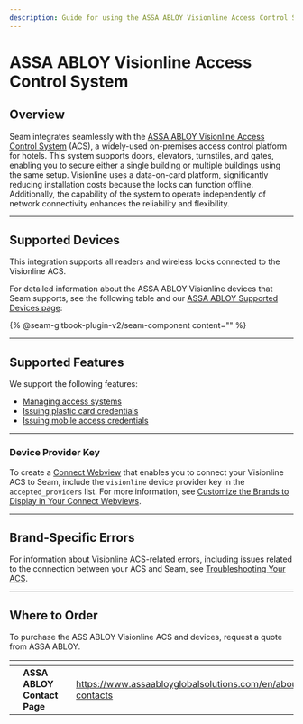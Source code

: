 ```yaml
---
description: Guide for using the ASSA ABLOY Visionline Access Control System with Seam
---
```


# ASSA ABLOY Visionline Access Control System

## Overview

Seam integrates seamlessly with the [ASSA ABLOY Visionline Access Control System](https://www.assaabloyglobalsolutions.com/en/hospitality-solutions/access-management-systems-for-hotels#gw-group-text-and-media-14987d7731) (ACS), a widely-used on-premises access control platform for hotels. This system supports doors, elevators, turnstiles, and gates, enabling you to secure either a single building or multiple buildings using the same setup. Visionline uses a data-on-card platform, significantly reducing installation costs because the locks can function offline. Additionally, the capability of the system to operate independently of network connectivity enhances the reliability and flexibility.

***

## Supported Devices

This integration supports all readers and wireless locks connected to the Visionline ACS.

For detailed information about the ASSA ABLOY Visionline devices that Seam supports, see the following table and our [ASSA ABLOY Supported Devices page](https://www.seam.co/manufacturers/assa-abloy):

\{% @seam-gitbook-plugin-v2/seam-component content="" %\}

***

## Supported Features

We support the following features:

* [Managing access systems](../../products/access-systems/)
* [Issuing plastic card credentials](../../capability-guides/access-systems/managing-credentials.md#create-a-key-card-based-credential)
* [Issuing mobile access credentials](../../capability-guides/mobile-access/)

***

### Device Provider Key

To create a [Connect Webview](../../capability-guides/device-and-system-capabilities/connect-webviews/) that enables you to connect your Visionline ACS to Seam, include the `visionline` device provider key in the `accepted_providers` list. For more information, see [Customize the Brands to Display in Your Connect Webviews](../../capability-guides/device-and-system-capabilities/connect-webviews/customizing-connect-webviews.md#customize-the-brands-to-display-in-your-connect-webviews).

***

## Brand-Specific Errors

For information about Visionline ACS-related errors, including issues related to the connection between your ACS and Seam, see [Troubleshooting Your ACS](../../capability-guides/access-systems/troubleshooting-your-access-control-system.md).

***

## Where to Order

To purchase the ASS ABLOY Visionline ACS and devices, request a quote from ASSA ABLOY.

<table data-card-size="large" data-view="cards"><thead><tr><th></th><th></th><th></th><th data-hidden data-card-target data-type="content-ref"></th><th data-hidden data-card-cover data-type="files"></th></tr></thead><tbody><tr><td></td><td><strong>ASSA ABLOY Contact Page</strong></td><td></td><td><a href="https://www.assaabloyglobalsolutions.com/en/about/local-contacts">https://www.assaabloyglobalsolutions.com/en/about/local-contacts</a></td><td><a href="../../.gitbook/assets/assa-abloy-logo.png">assa-abloy-logo.png</a></td></tr></tbody></table>
